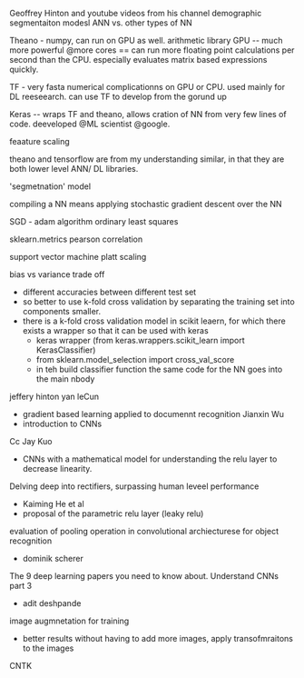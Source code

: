 Geoffrey Hinton and youtube videos from his channel
demographic segmentaiton modesl
ANN vs. other types of NN

Theano - numpy, can run on GPU as well. arithmetic library
GPU -- much more powerful @more cores == can run more floating point calculations per second than  the CPU. especially evaluates matrix based expressions quickly. 

TF - very fasta numerical complicationns on GPU or CPU. used mainly for DL reeseearch. can use TF to develop from the gorund up

Keras -- wraps TF and theano, allows cration of NN from very few lines of code. deeveloped @ML scientist @google.


feaature scaling

theano and tensorflow are from my understanding similar, in that they are both lower level ANN/ DL libraries. 

'segmetnation' model

compiling a NN means applying stochastic gradient descent over the NN

SGD - adam algorithm
ordinary least squares

sklearn.metrics
pearson  correlation

support vector machine
platt scaling

bias vs variance trade off
- different accuracies between different test set
- so better to use k-fold cross validation by separating the training set into components smaller.
- there is a k-fold cross validation model in scikit leaern, for which there exists a wrapper so that it can be used with keras
    + keras wrapper (from keras.wrappers.scikit_learn import KerasClassifier)
    + from sklearn.model_selection import cross_val_score
    + in teh build classifier function the same code for the NN goes into the main nbody


jeffery hinton
yan leCun
- gradient based learning applied to documennt recognition
Jianxin Wu
- introduction to CNNs

Cc Jay Kuo
- CNNs with a mathematical model for understanding the relu layer to decrease linearity.

Delving deep into rectifiers, surpassing human leveel performance
- Kaiming He et al
- proposal of the parametric relu layer (leaky relu)

evaluation of pooling operation in convolutional archiecturese for object recognition
- dominik scherer

The 9 deep learning papers you need to know about. Understand CNNs part 3
- adit deshpande

image augmnetation for training
- better results without having to add more images, apply transofmraitons to the images 


CNTK